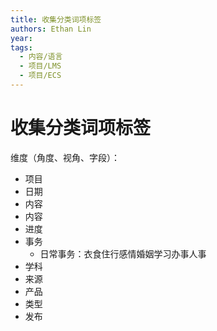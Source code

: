 ```yaml
---
title: 收集分类词项标签
authors: Ethan Lin
year:
tags:
  - 内容/语言 
  - 项目/LMS 
  - 项目/ECS 
---
```



# 收集分类词项标签






维度（角度、视角、字段）：
- 项目
- 日期
- 内容
- 内容
- 进度
- 事务
	- 日常事务：衣食住行感情婚姻学习办事人事
- 学科
- 来源
- 产品
- 类型
- 发布